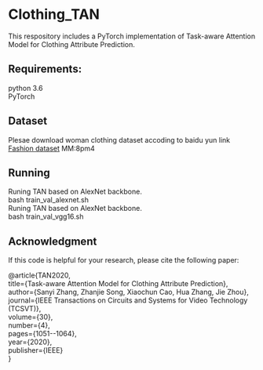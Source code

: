 # Clothing_TAN
This respository includes a PyTorch implementation of Task-aware Attention Model for Clothing Attribute Prediction.

## Requirements:<br>
python 3.6<br>
PyTorch<br>

## Dataset<br>
Plesae download woman clothing dataset accoding to baidu yun link [Fashion dataset](http://pan.baidu.com/s/1q17c2jmkrc_4_4DrgJb_4A) MM:8pm4 <br>

## Running <br>
Runing TAN based on AlexNet backbone. <br>
bash train_val_alexnet.sh <br>
Runing TAN based on AlexNet backbone. <br>
bash train_val_vgg16.sh<br>

## Acknowledgment  

If this code is helpful for your research, please cite the following paper:

<p>
@article{TAN2020,<br>
  title={Task-aware Attention Model for Clothing Attribute Prediction},<br>
  author={Sanyi Zhang, Zhanjie Song, Xiaochun Cao, Hua Zhang, Jie Zhou},<br>
  journal={IEEE Transactions on Circuits and Systems for Video Technology (TCSVT)},<br>
  volume={30},<br>
  number={4},<br>
  pages={1051--1064},<br>
  year={2020},<br>
  publisher={IEEE}<br>
}
  </p>
